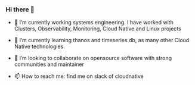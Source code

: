 ### Hi there 👋


- 🔭 I’m currently working systems engineering. I have worked with Clusters, Observability, Monitoring, Cloud Native and Linux projects
- 🌱 I’m currently learning thanos and timeseries db, as many other Cloud Native technologies.

- 👯 I’m looking to collaborate on opensource software with strong communities and maintainer

- 📫 How to reach me: find me on slack of cloudnative
